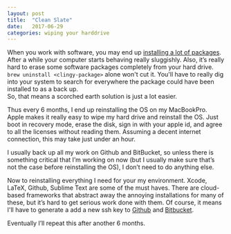 ```yaml
---
layout: post
title:  "Clean Slate"
date:   2017-06-29
categories: wiping your harddrive
---
```


When you work with software, you may end up [installing a lot of packages](https://medium.com/friendship-dot-js/i-peeked-into-my-node-modules-directory-and-you-wont-believe-what-happened-next-b89f63d21558). 
After a while your computer starts behaving really sluggishly. 
Also, it’s really hard to erase some software packages completely from your hard drive.
`brew uninstall <clingy-package>` alone won't cut it. 
You'll have to really dig into your system to search for everywhere the 
package could have been installed to as a back up.  
So, that means a scorched earth solution is just a lot easier.
 
Thus every 6 months, I end up reinstalling the OS on my MacBookPro. 
Apple makes it really easy to wipe my hard drive and reinstall the OS. 
Just boot in recovery mode, erase the disk, sign in with your apple id, 
and agree to all the licenses without reading them. 
Assuming a decent internet connection, this may take just under an hour. 
 
I usually back up all my work on Github and BitBucket, 
so unless there is something critical that I’m working on now 
(but I usually make sure that’s not the case before reinstalling the OS), 
I don’t need to do anything else. 
 
Now to reinstalling everything I need for your my environment. Xcode, LaTeX, Github, Sublime Text are some of the must haves. There are cloud-based frameworks that abstract away the annoying installations for many of these, but it’s hard to get serious work done with them. 
Of course, it means I'll have to 
generate a add a new ssh key to 
[Github](https://help.github.com/articles/connecting-to-github-with-ssh/)
 and [Bitbucket](https://confluence.atlassian.com/bitbucket/set-up-ssh-for-git-728138079.html). 
 
Eventually I’ll repeat this after another 6 months. 

